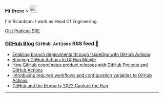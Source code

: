 ### Hi there ~ <img src="https://user-images.githubusercontent.com/1303154/88677602-1635ba80-d120-11ea-84d8-d263ba5fc3c0.gif" width="24px" alt="hi">

I'm Ricardson. I work as Head Of Engineering.

[Gist Práticas SRE](https://gist.github.com/r1w1s1/1ca63e1afb467410ddbb9081214a51ac)

### [GitHub Blog](https://github.blog/) `GitHub Actions` RSS feed 📖

<!--START_SECTION:feed-->
* [Enabling branch deployments through IssueOps with GitHub Actions](https:&#x2F;&#x2F;github.blog&#x2F;2023-02-02-enabling-branch-deployments-through-issueops-with-github-actions&#x2F;)
* [Bringing GitHub Actions to GitHub Mobile](https:&#x2F;&#x2F;github.blog&#x2F;2023-01-20-bringing-github-actions-to-github-mobile&#x2F;)
* [How GitHub coordinates product releases with GitHub Projects and GitHub Actions](https:&#x2F;&#x2F;github.blog&#x2F;2023-01-19-how-github-coordinates-product-releases-with-github-projects-and-github-actions&#x2F;)
* [Introducing required workflows and configuration variables to GitHub Actions](https:&#x2F;&#x2F;github.blog&#x2F;2023-01-10-introducing-required-workflows-and-configuration-variables-to-github-actions&#x2F;)
* [GitHub and the Ekoparty 2022 Capture the Flag](https:&#x2F;&#x2F;github.blog&#x2F;2022-12-30-github-and-the-ekoparty-2022-capture-the-flag&#x2F;)
<!--END_SECTION:feed-->

---------

<!--
**r1williams/r1williams** is a ✨ _special_ ✨ repository because its `README.md` (this file) appears on your GitHub profile.


